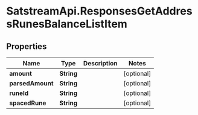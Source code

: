 # SatstreamApi.ResponsesGetAddressRunesBalanceListItem

## Properties
Name | Type | Description | Notes
------------ | ------------- | ------------- | -------------
**amount** | **String** |  | [optional] 
**parsedAmount** | **String** |  | [optional] 
**runeId** | **String** |  | [optional] 
**spacedRune** | **String** |  | [optional] 


